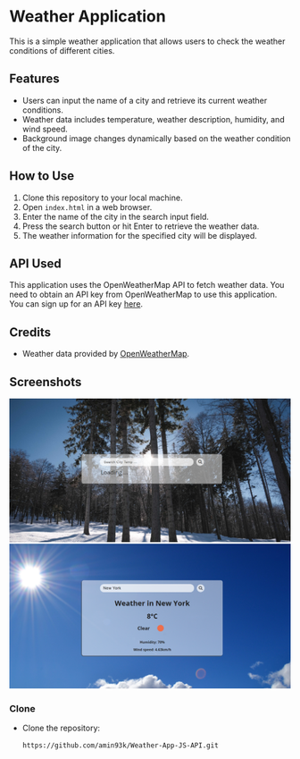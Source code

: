# Weather Application

This is a simple weather application that allows users to check the weather conditions of different cities.

## Features

- Users can input the name of a city and retrieve its current weather conditions.
- Weather data includes temperature, weather description, humidity, and wind speed.
- Background image changes dynamically based on the weather condition of the city.

## How to Use

1. Clone this repository to your local machine.
2. Open `index.html` in a web browser.
3. Enter the name of the city in the search input field.
4. Press the search button or hit Enter to retrieve the weather data.
5. The weather information for the specified city will be displayed.


## API Used

This application uses the OpenWeatherMap API to fetch weather data. You need to obtain an API key from OpenWeatherMap to use this application. You can sign up for an API key [here](https://openweathermap.org/api).

## Credits

- Weather data provided by [OpenWeatherMap](https://openweathermap.org/).

## Screenshots

![Screenshot 1](img/screenshot1.png)
![Screenshot 2](img/screenshot2.png)

### Clone

- Clone the repository:
   ```bash
   https://github.com/amin93k/Weather-App-JS-API.git
